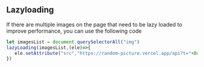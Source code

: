 ## Lazyloading
If there are multiple images on the page that need to be lazy loaded to improve performance, you can use the following code

```ts
let imagesList = document.querySelectorAll("img")
lazyLoading(imagesList,(ele)=>{
   ele.setAttribute("src","https://random-picture.vercel.app/api?t="+Date.now())
})
```
